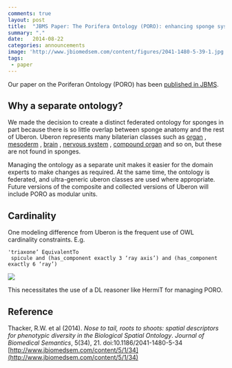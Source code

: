 ```yaml
---
comments: true
layout: post
title:  "JBMS Paper: The Porifera Ontology (PORO): enhancing sponge systematics with an anatomy ontology"
summary: "."
date:   2014-08-22
categories: announcements
image: 'http://www.jbiomedsem.com/content/figures/2041-1480-5-39-1.jpg'
tags:
 - paper
---
```


Our paper on the Poriferan Ontology (PORO) has been
[published in JBMS](http://www.jbiomedsem.com/content/5/1/39).

## Why a separate ontology?

We made the decision to create a distinct federated ontology for
sponges in part because there is so little overlap between sponge
anatomy and the rest of Uberon. Uberon represents many bilaterian
classes such as [organ](http://purl.obolibrary.org/obo/UBERON_0000062)
, [mesoderm](http://purl.obolibrary.org/obo/UBERON_0000926) ,
[brain](http://purl.obolibrary.org/obo/UBERON_0000955) , [nervous
system](http://purl.obolibrary.org/obo/UBERON_0001016) , [compound
organ](http://purl.obolibrary.org/obo/UBERON_0003103) and so on, but
these are not found in sponges.

Managing the ontology as a separate unit makes it easier for the
domain experts to make changes as required. At the same time, the
ontology is federated, and ultra-generic uberon classes are used where
appropriate. Future versions of the composite and collected versions
of Uberon will include PORO as modular units.

## Cardinality

One modeling difference from Uberon is the frequent use of OWL cardinality constraints. E.g.

    'triaxone’ EquivalentTo 
     spicule and (has_component exactly 3 ‘ray axis’) and (has_component exactly 6 ‘ray’)

![](http://www.jbiomedsem.com/content/figures/2041-1480-5-39-2.jpg)

This necessitates the use of a DL reasoner like HermiT for managing PORO.

## Reference

Thacker, R.W. et al (2014).
*Nose to tail, roots to shoots: spatial descriptors for phenotypic diversity in the Biological Spatial Ontology*.
_Journal of Biomedical Semantics_, 5(34), 21. doi:10.1186/2041-1480-5-34
[http://www.jbiomedsem.com/content/5/1/34](http://www.jbiomedsem.com/content/5/1/34)

